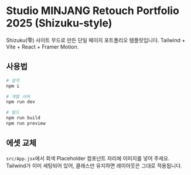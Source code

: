 # Studio MINJANG Retouch Portfolio 2025 (Shizuku-style)
Shizuku(雫) 사이트 무드로 만든 단일 페이지 포트폴리오 템플릿입니다. Tailwind + Vite + React + Framer Motion.

## 사용법
```bash
# 설치
npm i

# 개발 서버
npm run dev

# 빌드
npm run build
npm run preview
```

## 에셋 교체
`src/App.jsx`에서 회색 Placeholder 컴포넌트 자리에 이미지를 넣어 주세요.
Tailwind가 이미 세팅되어 있어, 클래스만 유지하면 레이아웃은 그대로 적용됩니다.
